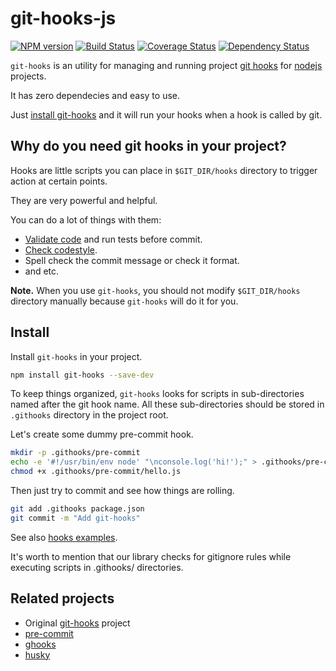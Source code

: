 # git-hooks-js

[![NPM version](https://badge.fury.io/js/git-hooks.svg)](http://badge.fury.io/js/git-hooks) [![Build Status](https://travis-ci.org/tarmolov/git-hooks-js.svg)](https://travis-ci.org/tarmolov/git-hooks-js) [![Coverage Status](https://coveralls.io/repos/tarmolov/git-hooks-js/badge.svg?branch=master&service=github)](https://coveralls.io/github/tarmolov/git-hooks-js?branch=master) [![Dependency Status](https://david-dm.org/tarmolov/git-hooks-js.svg)](https://david-dm.org/tarmolov/git-hooks-js)

`git-hooks` is an utility for managing and running project [git hooks](http://git-scm.com/docs/githooks) for [nodejs](http://nodejs.org/) projects.

It has zero dependecies and easy to use.

Just [install git-hooks](#install) and it will run your hooks when a hook is called by git.

## Why do you need git hooks in your project?
Hooks are little scripts you can place in `$GIT_DIR/hooks` directory to trigger action at certain points.

They are very powerful and helpful.

You can do a lot of things with them:

  * [Validate code](http://jshint.com/) and run tests before commit.
  * [Check codestyle](http://jscs.info/).
  * Spell check the commit message or check it format.
  * and etc.

**Note.** When you use `git-hooks`, you should not modify `$GIT_DIR/hooks` directory manually because `git-hooks` will do it for you.

## Install
Install `git-hooks` in your project.
```bash
npm install git-hooks --save-dev
```

To keep things organized, `git-hooks` looks for scripts in sub-directories named after the git hook name.
All these sub-directories should be stored in `.githooks` directory in the project root.

Let's create some dummy pre-commit hook.
```bash
mkdir -p .githooks/pre-commit
echo -e '#!/usr/bin/env node' "\nconsole.log('hi!');" > .githooks/pre-commit/hello.js
chmod +x .githooks/pre-commit/hello.js
```

Then just try to commit and see how things are rolling.
```bash
git add .githooks package.json
git commit -m "Add git-hooks"
```

See also [hooks examples](examples).

It's worth to mention that our library checks for gitignore rules while executing scripts in .githooks/ directories.

## Related projects
  * Original [git-hooks](https://github.com/icefox/git-hooks) project
  * [pre-commit](https://github.com/observing/pre-commit)
  * [ghooks](https://github.com/gtramontina/ghooks)
  * [husky](https://github.com/typicode/husky)
